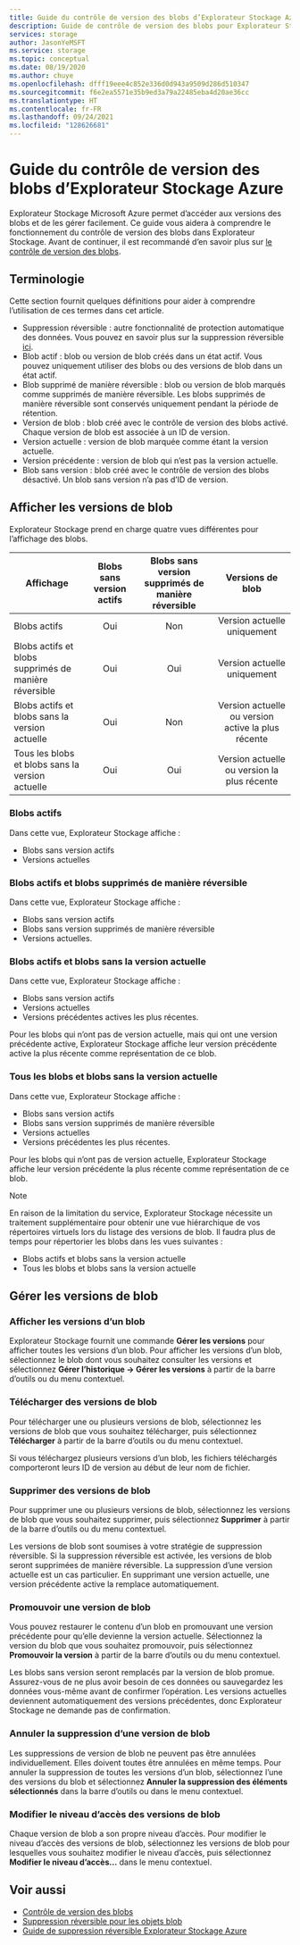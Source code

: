 ```yaml
---
title: Guide du contrôle de version des blobs d’Explorateur Stockage Azure | Microsoft Docs
description: Guide de contrôle de version des blobs pour Explorateur Stockage Azure
services: storage
author: JasonYeMSFT
ms.service: storage
ms.topic: conceptual
ms.date: 08/19/2020
ms.author: chuye
ms.openlocfilehash: dfff19eee4c852e336d0d943a9509d286d510347
ms.sourcegitcommit: f6e2ea5571e35b9ed3a79a22485eba4d20ae36cc
ms.translationtype: HT
ms.contentlocale: fr-FR
ms.lasthandoff: 09/24/2021
ms.locfileid: "128626681"
---
```

# <a name="azure-storage-explorer-blob-versioning-guide"></a>Guide du contrôle de version des blobs d’Explorateur Stockage Azure

Explorateur Stockage Microsoft Azure permet d’accéder aux versions des blobs et de les gérer facilement. Ce guide vous aidera à comprendre le fonctionnement du contrôle de version des blobs dans Explorateur Stockage. Avant de continuer, il est recommandé d’en savoir plus sur [le contrôle de version des blobs](../blobs/versioning-overview.md).

## <a name="terminology"></a>Terminologie

Cette section fournit quelques définitions pour aider à comprendre l’utilisation de ces termes dans cet article.

- Suppression réversible : autre fonctionnalité de protection automatique des données. Vous pouvez en savoir plus sur la suppression réversible [ici](../blobs/soft-delete-blob-overview.md).
- Blob actif : blob ou version de blob créés dans un état actif. Vous pouvez uniquement utiliser des blobs ou des versions de blob dans un état actif.
- Blob supprimé de manière réversible : blob ou version de blob marqués comme supprimés de manière réversible. Les blobs supprimés de manière réversible sont conservés uniquement pendant la période de rétention.
- Version de blob : blob créé avec le contrôle de version des blobs activé. Chaque version de blob est associée à un ID de version.
- Version actuelle : version de blob marquée comme étant la version actuelle.
- Version précédente : version de blob qui n’est pas la version actuelle.
- Blob sans version : blob créé avec le contrôle de version des blobs désactivé. Un blob sans version n’a pas d’ID de version.

## <a name="view-blob-versions"></a>Afficher les versions de blob

Explorateur Stockage prend en charge quatre vues différentes pour l’affichage des blobs.

| Affichage | Blobs sans version actifs | Blobs sans version supprimés de manière réversible | Versions de blob |
| ---- | :----------: | :-----------: | :------------------: |
| Blobs actifs | Oui | Non | Version actuelle uniquement |
| Blobs actifs et blobs supprimés de manière réversible | Oui | Oui | Version actuelle uniquement |
| Blobs actifs et blobs sans la version actuelle | Oui | Non | Version actuelle ou version active la plus récente |
| Tous les blobs et blobs sans la version actuelle | Oui | Oui | Version actuelle ou version la plus récente |

### <a name="active-blobs"></a>Blobs actifs

Dans cette vue, Explorateur Stockage affiche :

- Blobs sans version actifs
- Versions actuelles

### <a name="active-blobs-and-soft-deleted-blobs"></a>Blobs actifs et blobs supprimés de manière réversible

Dans cette vue, Explorateur Stockage affiche :

- Blobs sans version actifs
- Blobs sans version supprimés de manière réversible
- Versions actuelles.

### <a name="active-blobs-and-blobs-without-current-version"></a>Blobs actifs et blobs sans la version actuelle

Dans cette vue, Explorateur Stockage affiche :

- Blobs sans version actifs
- Versions actuelles
- Versions précédentes actives les plus récentes.

Pour les blobs qui n’ont pas de version actuelle, mais qui ont une version précédente active, Explorateur Stockage affiche leur version précédente active la plus récente comme représentation de ce blob.

### <a name="all-blobs-and-blobs-without-current-version"></a>Tous les blobs et blobs sans la version actuelle

Dans cette vue, Explorateur Stockage affiche :

- Blobs sans version actifs
- Blobs sans version supprimés de manière réversible
- Versions actuelles
- Versions précédentes les plus récentes.

Pour les blobs qui n’ont pas de version actuelle, Explorateur Stockage affiche leur version précédente la plus récente comme représentation de ce blob.

> [!NOTE]
> En raison de la limitation du service, Explorateur Stockage nécessite un traitement supplémentaire pour obtenir une vue hiérarchique de vos répertoires virtuels lors du listage des versions de blob. Il faudra plus de temps pour répertorier les blobs dans les vues suivantes :
>
> - Blobs actifs et blobs sans la version actuelle
> - Tous les blobs et blobs sans la version actuelle

## <a name="manage-blob-versions"></a>Gérer les versions de blob

### <a name="view-versions-of-a-blob"></a>Afficher les versions d’un blob

Explorateur Stockage fournit une commande **Gérer les versions** pour afficher toutes les versions d’un blob. Pour afficher les versions d’un blob, sélectionnez le blob dont vous souhaitez consulter les versions et sélectionnez **Gérer l’historique &rarr; Gérer les versions** à partir de la barre d’outils ou du menu contextuel.

### <a name="download-blob-versions"></a>Télécharger des versions de blob

Pour télécharger une ou plusieurs versions de blob, sélectionnez les versions de blob que vous souhaitez télécharger, puis sélectionnez **Télécharger** à partir de la barre d’outils ou du menu contextuel.

Si vous téléchargez plusieurs versions d’un blob, les fichiers téléchargés comporteront leurs ID de version au début de leur nom de fichier.

### <a name="delete-blob-versions"></a>Supprimer des versions de blob

Pour supprimer une ou plusieurs versions de blob, sélectionnez les versions de blob que vous souhaitez supprimer, puis sélectionnez **Supprimer** à partir de la barre d’outils ou du menu contextuel.

Les versions de blob sont soumises à votre stratégie de suppression réversible. Si la suppression réversible est activée, les versions de blob seront supprimées de manière réversible. La suppression d’une version actuelle est un cas particulier. En supprimant une version actuelle, une version précédente active la remplace automatiquement.

### <a name="promote-blob-version"></a>Promouvoir une version de blob

Vous pouvez restaurer le contenu d’un blob en promouvant une version précédente pour qu’elle devienne la version actuelle. Sélectionnez la version du blob que vous souhaitez promouvoir, puis sélectionnez **Promouvoir la version** à partir de la barre d’outils ou du menu contextuel.

Les blobs sans version seront remplacés par la version de blob promue. Assurez-vous de ne plus avoir besoin de ces données ou sauvegardez les données vous-même avant de confirmer l’opération. Les versions actuelles deviennent automatiquement des versions précédentes, donc Explorateur Stockage ne demande pas de confirmation.

### <a name="undelete-blob-version"></a>Annuler la suppression d’une version de blob

Les suppressions de version de blob ne peuvent pas être annulées individuellement. Elles doivent toutes être annulées en même temps. Pour annuler la suppression de toutes les versions d’un blob, sélectionnez l’une des versions du blob et sélectionnez **Annuler la suppression des éléments sélectionnés** dans la barre d’outils ou dans le menu contextuel.

### <a name="change-access-tier-of-blob-versions"></a>Modifier le niveau d’accès des versions de blob

Chaque version de blob a son propre niveau d’accès. Pour modifier le niveau d’accès des versions de blob, sélectionnez les versions de blob pour lesquelles vous souhaitez modifier le niveau d’accès, puis sélectionnez **Modifier le niveau d’accès…** dans le menu contextuel.

## <a name="see-also"></a>Voir aussi

- [Contrôle de version des blobs](../blobs/versioning-overview.md)
- [Suppression réversible pour les objets blob](../blobs/soft-delete-blob-overview.md)
- [Guide de suppression réversible Explorateur Stockage Azure](./storage-explorer-soft-delete.md)
